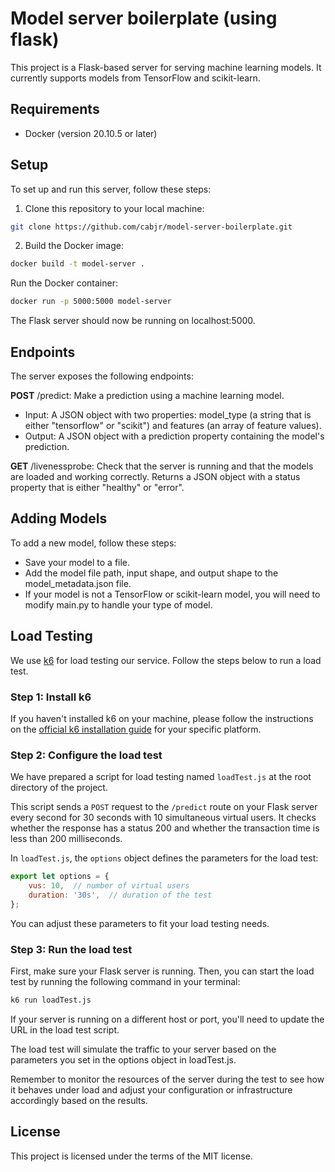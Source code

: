 # Model server boilerplate (using flask)

This project is a Flask-based server for serving machine learning models. It currently supports models from TensorFlow and scikit-learn.

## Requirements

* Docker (version 20.10.5 or later)

## Setup

To set up and run this server, follow these steps:

1. Clone this repository to your local machine:

```sh
git clone https://github.com/cabjr/model-server-boilerplate.git
```

2. Build the Docker image:
```sh
docker build -t model-server .
```
Run the Docker container:
```sh
docker run -p 5000:5000 model-server
```
The Flask server should now be running on localhost:5000.

## Endpoints
The server exposes the following endpoints:

**POST** /predict: Make a prediction using a machine learning model.

- Input: A JSON object with two properties: model_type (a string that is either "tensorflow" or "scikit") and features (an array of feature values).
- Output: A JSON object with a prediction property containing the model's prediction.

**GET** /livenessprobe: Check that the server is running and that the models are loaded and working correctly. Returns a JSON object with a status property that is either "healthy" or "error".

## Adding Models
To add a new model, follow these steps:

- Save your model to a file.
- Add the model file path, input shape, and output shape to the model_metadata.json file.
- If your model is not a TensorFlow or scikit-learn model, you will need to modify main.py to handle your type of model.

## Load Testing

We use [k6](https://k6.io/) for load testing our service. Follow the steps below to run a load test.

### Step 1: Install k6

If you haven't installed k6 on your machine, please follow the instructions on the [official k6 installation guide](https://k6.io/docs/getting-started/installation) for your specific platform.

### Step 2: Configure the load test

We have prepared a script for load testing named `loadTest.js` at the root directory of the project.

This script sends a `POST` request to the `/predict` route on your Flask server every second for 30 seconds with 10 simultaneous virtual users. It checks whether the response has a status 200 and whether the transaction time is less than 200 milliseconds.

In `loadTest.js`, the `options` object defines the parameters for the load test:

```javascript
export let options = {
    vus: 10,  // number of virtual users
    duration: '30s',  // duration of the test
};
``` 
You can adjust these parameters to fit your load testing needs.

### Step 3: Run the load test

First, make sure your Flask server is running. Then, you can start the load test by running the following command in your terminal:

```bash
k6 run loadTest.js
```

If your server is running on a different host or port, you'll need to update the URL in the load test script.

The load test will simulate the traffic to your server based on the parameters you set in the options object in loadTest.js.

Remember to monitor the resources of the server during the test to see how it behaves under load and adjust your configuration or infrastructure accordingly based on the results.

## License
This project is licensed under the terms of the MIT license.
